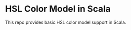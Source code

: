HSL Color Model in Scala
========================

This repo provides basic HSL color model support in Scala.

